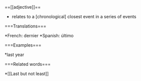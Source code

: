 ==[[adjective]]==
* relates to a [chronological] closest event in a series of events

===Translations===

*French: dernier
*Spanish: último

===Examples===

*last year

===Related words===

*[[Last but not least]]